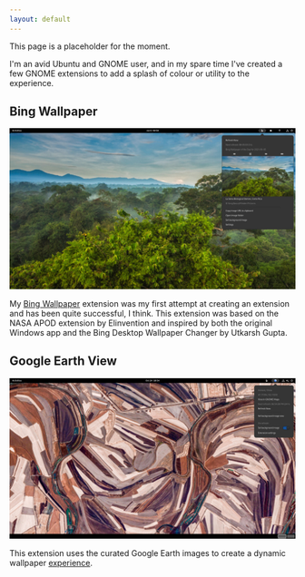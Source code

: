 ```yaml
---
layout: default
---
```


This page is a placeholder for the moment.

I'm an avid Ubuntu and GNOME user, and in my spare time I've created a few GNOME extensions to add a splash of colour or utility to the experience.

## Bing Wallpaper

![Screenshot](/screenshots/bing-costarica.jpg)

My [Bing Wallpaper](https://github.com/neffo/bing-wallpaper-gnome-extension) extension was my first attempt at creating an extension and has been quite successful, I think. This extension was based on the NASA APOD extension by Elinvention and inspired by both the original Windows app and the Bing Desktop Wallpaper Changer by Utkarsh Gupta.

## Google Earth View

![Screenshot](/screenshots/Jiamusi_China.jpg)

This extension uses the curated Google Earth images to create a dynamic wallpaper [experience](https://www.youtube.com/watch?v=W1iQ-6KDQ2w).
